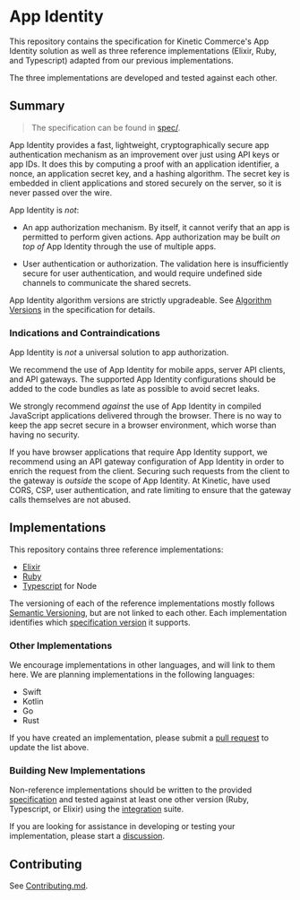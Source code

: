 # App Identity

This repository contains the specification for Kinetic Commerce's App Identity
solution as well as three reference implementations (Elixir, Ruby, and
Typescript) adapted from our previous implementations.

The three implementations are developed and tested against each other.

## Summary

> The specification can be found in [spec/](spec/README.md).

App Identity provides a fast, lightweight, cryptographically secure app
authentication mechanism as an improvement over just using API keys or app IDs.
It does this by computing a proof with an application identifier, a nonce, an
application secret key, and a hashing algorithm. The secret key is embedded in
client applications and stored securely on the server, so it is never passed
over the wire.

App Identity is _not_:

- An app authorization mechanism. By itself, it cannot verify that an app is
  permitted to perform given actions. App authorization may be built _on top of_
  App Identity through the use of multiple apps.

- User authentication or authorization. The validation here is insufficiently
  secure for user authentication, and would require undefined side channels to
  communicate the shared secrets.

App Identity algorithm versions are strictly upgradeable. See
[Algorithm Versions](spec/README.md#algorithm-versions) in the specification for
details.

### Indications and Contraindications

App Identity is _not_ a universal solution to app authorization.

We recommend the use of App Identity for mobile apps, server API clients, and
API gateways. The supported App Identity configurations should be added to the
code bundles as late as possible to avoid secret leaks.

We strongly recommend _against_ the use of App Identity in compiled JavaScript
applications delivered through the browser. There is no way to keep the app
secret secure in a browser environment, which worse than having no security.

If you have browser applications that require App Identity support, we recommend
using an API gateway configuration of App Identity in order to enrich the
request from the client. Securing such requests from the client to the gateway
is _outside_ the scope of App Identity. At Kinetic, have used CORS, CSP, user
authentication, and rate limiting to ensure that the gateway calls themselves
are not abused.

## Implementations

This repository contains three reference implementations:

- [Elixir](elixir/README.md)
- [Ruby](ruby/README.md)
- [Typescript](ts/README.md) for Node

The versioning of each of the reference implementations mostly follows
[Semantic Versioning][semver], but are not linked to each other. Each
implementation identifies which
[specification version](spec/README.md#version-and-versioning) it supports.

### Other Implementations

We encourage implementations in other languages, and will link to them here. We
are planning implementations in the following languages:

- Swift
- Kotlin
- Go
- Rust

If you have created an implementation, please submit a [pull request][pr] to
update the list above.

### Building New Implementations

Non-reference implementations should be written to the provided
[specification](spec/README.md) and tested against at least one other version
(Ruby, Typescript, or Elixir) using the [integration](integration/README.md)
suite.

If you are looking for assistance in developing or testing your implementation,
please start a [discussion][discussion].

## Contributing

See [Contributing.md](./Contributing.md).

[pr]: https://github.com/KineticCafe/app_identity/pulls/
[discussion]: https://github.com/KineticCafe/app_identity/discussions/
[semver]: http://semver.org/
